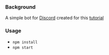 ### Background

A simple bot for [Discord](https://discordapp.com) created for this [tutorial](https://blog.syntonic.io/2016/10/21/programming-a-discord-bot/)

### Usage
- `npm install`
- `npm start`
